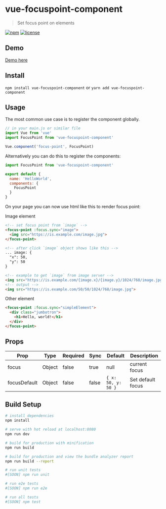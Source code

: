# vue-focuspoint-component

> Set focus point on elements

[![npm](https://img.shields.io/npm/v/vue-focuspoint-component.svg?style=for-the-badge)](https://www.npmjs.com/package/vue-focuspoint-component)
[![license](https://img.shields.io/github/license/mashape/apistatus.svg?style=for-the-badge)](https://github.com/EvodiaAut/vue-focuspoint-component/blob/master/LICENSE.md)

## Demo

[Demo here](https://evodiaaut.github.io/vue-focuspoint-component/)

## Install

`npm install vue-focuspoint-component` or `yarn add vue-focuspoint-component`

## Usage

The most common use case is to register the component globally.

```js
// in your main.js or similar file
import Vue from 'vue'
import FocusPoint from 'vue-focuspoint-component'

Vue.component('focus-point', FocusPoint)
```

Alternatively you can do this to register the components:

```js
import FocusPoint from 'vue-focuspoint-component'

export default {
  name: 'HelloWorld',
  components: {
    FocusPoint
  }
}
```

On your page you can now use html like this to render focus point:

Image element

``` html
<!-- set focus point from `image` -->
<focus-point :focus.sync="image">
  <img src="https://is.example.com/image.jpg">
</focus-point>

<!-- after click `image` object shows like this -->
... image: {
  "x": 50,
  "y": 50
}

<!-- example to get `image` from image server -->
<img src="https://is.example.com/{image.x}/{image.y}/1024/768/image.jpg">
<!-- output -->
<img src="https://is.example.com/50/50/1024/768/image.jpg">
```

Other element

``` html
<focus-point :focus.sync="simpleElement">
  <div class="jumbotron">
    <h1>Hello, world!</h1>
  </div>
</focus-point>
```

## Props

|Prop|Type|Required|Sync|Default|Description
|-|-|-|-|-|-|
|focus|Object|false|true|null|current focus
|focusDefault|Object|false|false|`{ x: 50, y: 50 }`|Set default focus

## Build Setup

``` bash
# install dependencies
npm install

# serve with hot reload at localhost:8080
npm run dev

# build for production with minification
npm run build

# build for production and view the bundle analyzer report
npm run build --report

# run unit tests
#[SOON] npm run unit

# run e2e tests
#[SOON] npm run e2e

# run all tests
#[SOON] npm test
```

